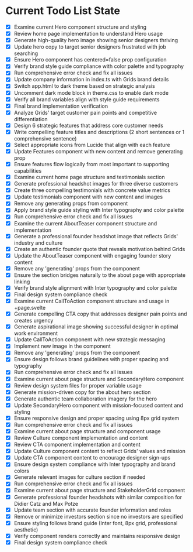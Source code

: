 <!-- DO NOT EDIT - Managed by todo_list tool -->
<!-- Updated: 2025-08-14T12:12:54.297Z -->

# Current Todo List State

- [x] Examine current Hero component structure and styling
- [x] Review home page implementation to understand Hero usage
- [x] Generate high-quality hero image showing senior designers thriving
- [x] Update hero copy to target senior designers frustrated with job searching
- [x] Ensure Hero component has centered=false prop configuration
- [x] Verify brand style guide compliance with color palette and typography
- [x] Run comprehensive error check and fix all issues
- [x] Update company information in index.ts with Grids brand details
- [x] Switch app.html to dark theme based on strategic analysis
- [x] Uncomment dark mode block in theme.css to enable dark mode
- [x] Verify all brand variables align with style guide requirements
- [x] Final brand implementation verification
- [x] Analyze Grids' target customer pain points and competitive differentiation
- [x] Design 6 strategic features that address core customer needs
- [x] Write compelling feature titles and descriptions (2 short sentences or 1 comprehensive sentence)
- [x] Select appropriate icons from Lucide that align with each feature
- [x] Update Features component with new content and remove generating prop
- [x] Ensure features flow logically from most important to supporting capabilities
- [x] Examine current home page structure and testimonials section
- [x] Generate professional headshot images for three diverse customers
- [x] Create three compelling testimonials with concrete value metrics
- [x] Update testimonials component with new content and images
- [x] Remove any generating props from component
- [x] Apply brand style guide styling with Inter typography and color palette
- [x] Run comprehensive error check and fix all issues
- [x] Examine the current AboutTeaser component structure and implementation
- [x] Generate a professional founder headshot image that reflects Grids' industry and culture
- [x] Create an authentic founder quote that reveals motivation behind Grids
- [x] Update the AboutTeaser component with engaging founder story content
- [x] Remove any 'generating' props from the component
- [x] Ensure the section bridges naturally to the about page with appropriate linking
- [x] Verify brand style alignment with Inter typography and color palette
- [x] Final design system compliance check
- [x] Examine current CallToAction component structure and usage in +page.svelte
- [x] Generate compelling CTA copy that addresses designer pain points and creates urgency
- [x] Generate aspirational image showing successful designer in optimal work environment
- [x] Update CallToAction component with new strategic messaging
- [x] Implement new image in the component
- [x] Remove any 'generating' props from the component
- [x] Ensure design follows brand guidelines with proper spacing and typography
- [x] Run comprehensive error check and fix all issues
- [x] Examine current about page structure and SecondaryHero component
- [x] Review design system files for proper variable usage
- [x] Generate mission-driven copy for the about hero section
- [x] Generate authentic team collaboration imagery for the hero
- [x] Update SecondaryHero component with mission-focused content and styling
- [x] Ensure responsive design and proper spacing using 8px grid system
- [x] Run comprehensive error check and fix all issues
- [x] Examine current about page structure and component usage
- [x] Review Culture component implementation and content
- [x] Review CTA component implementation and content
- [x] Update Culture component content to reflect Grids' values and mission
- [x] Update CTA component content to encourage designer sign-ups
- [x] Ensure design system compliance with Inter typography and brand colors
- [x] Generate relevant images for culture section if needed
- [x] Run comprehensive error check and fix all issues
- [x] Examine current about page structure and StakeholderGrid component
- [x] Generate professional founder headshots with similar composition for Didier Catz and Max Potze
- [x] Update team section with accurate founder information and roles
- [x] Remove or minimize investors section since no investors are specified
- [x] Ensure styling follows brand guide (Inter font, 8px grid, professional aesthetic)
- [x] Verify component renders correctly and maintains responsive design
- [x] Final design system compliance check
